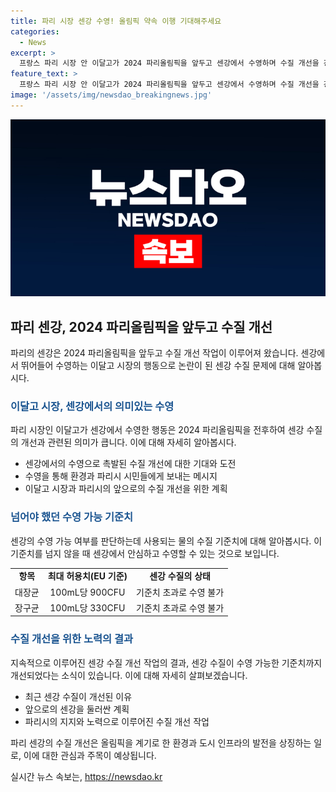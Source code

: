 ```yaml
---
title: 파리 시장 센강 수영! 올림픽 약속 이행 기대해주세요
categories:
  - News
excerpt: >
  프랑스 파리 시장 안 이달고가 2024 파리올림픽을 앞두고 센강에서 수영하며 수질 개선을 강조했습니다. 센강의 수영 가능 여부에 대한 논란과 수질 문제를 겪어온 파리는 내년부터 일반인이 사용할 수 있는 수영장을 센강 4곳에 건설하는 계획을 가지고 있습니다. 이달고 시장은 올림픽이 끝난 후에도 센강에서 수영할 수 있도록 하는 것이 목표라고 밝혔습니다. 세계수영연맹의 수질 기준을 충족하는 것과 하수 처리 시설 등 다양한 프로젝트가 시행된 결과로 센강의 수질이 개선되어 올림픽을 계기로 대대적인 정화 작업이 이루어졌습니다.
feature_text: >
  프랑스 파리 시장 안 이달고가 2024 파리올림픽을 앞두고 센강에서 수영하며 수질 개선을 강조했습니다. 센강의 수영 가능 여부에 대한 논란과 수질 문제를 겪어온 파리는 내년부터 일반인이 사용할 수 있는 수영장을 센강 4곳에 건설하는 계획을 가지고 있습니다. 이달고 시장은 올림픽이 끝난 후에도 센강에서 수영할 수 있도록 하는 것이 목표라고 밝혔습니다. 세계수영연맹의 수질 기준을 충족하는 것과 하수 처리 시설 등 다양한 프로젝트가 시행된 결과로 센강의 수질이 개선되어 올림픽을 계기로 대대적인 정화 작업이 이루어졌습니다.
image: '/assets/img/newsdao_breakingnews.jpg'
---
```


<p><img src="/assets/img/newsdao_breakingnews.jpg" alt="flaretime 속보" /></p>

<h2 data-ke-size="size26">파리 센강, 2024 파리올림픽을 앞두고 수질 개선</h2>

<p data-ke-size="size16">파리의 센강은 2024 파리올림픽을 앞두고 수질 개선 작업이 이루어져 왔습니다. 센강에서 뛰어들어 수영하는 이달고 시장의 행동으로 논란이 된 센강 수질 문제에 대해 알아봅시다.</p>

<h3><b><span style="color: #1a5490;">이달고 시장, 센강에서의 의미있는 수영</span></b></h3>

<p data-ke-size="size16">파리 시장인 이달고가 센강에서 수영한 행동은 2024 파리올림픽을 전후하여 센강 수질의 개선과 관련된 의미가 큽니다. 이에 대해 자세히 알아봅시다.</p>

<ul>
  <li>센강에서의 수영으로 촉발된 수질 개선에 대한 기대와 도전</li>
  <li>수영을 통해 환경과 파리시 시민들에게 보내는 메시지</li>
  <li>이달고 시장과 파리시의 앞으로의 수질 개선을 위한 계획</li>
</ul>

<h3><b><span style="color: #1a5490;">넘어야 했던 수영 가능 기준치</span></b></h3>

<p data-ke-size="size16">센강의 수영 가능 여부를 판단하는데 사용되는 물의 수질 기준치에 대해 알아봅시다. 이 기준치를 넘지 않을 때 센강에서 안심하고 수영할 수 있는 것으로 보입니다.</p>

<table>
  <tr>
    <td style="text-align: center; height: 17px;"><b>항목</b></td>
    <td style="text-align: center; height: 17px;"><b>최대 허용치(EU 기준)</b></td>
    <td style="text-align: center; height: 17px;"><b>센강 수질의 상태</b></td>
  </tr>
  <tr>
    <td style="text-align: center; height: 17px;">대장균</td>
    <td style="text-align: center; height: 17px;">100mL당 900CFU</td>
    <td style="text-align: center; height: 17px;">기준치 초과로 수영 불가</td>
  </tr>
  <tr>
    <td style="text-align: center; height: 17px;">장구균</td>
    <td style="text-align: center; height: 17px;">100mL당 330CFU</td>
    <td style="text-align: center; height: 17px;">기준치 초과로 수영 불가</td>
  </tr>
</table>

<h3><b><span style="color: #1a5490;">수질 개선을 위한 노력의 결과</span></b></h3>

<p data-ke-size="size16">지속적으로 이루어진 센강 수질 개선 작업의 결과, 센강 수질이 수영 가능한 기준치까지 개선되었다는 소식이 있습니다. 이에 대해 자세히 살펴보겠습니다.</p>

<ul>
  <li>최근 센강 수질이 개선된 이유</li>
  <li>앞으로의 센강을 둘러싼 계획</li>
  <li>파리시의 지지와 노력으로 이루어진 수질 개선 작업</li>
</ul>

<p data-ke-size="size16">파리 센강의 수질 개선은 올림픽을 계기로 한 환경과 도시 인프라의 발전을 상징하는 일로, 이에 대한 관심과 주목이 예상됩니다.</p>
실시간 뉴스 속보는, <a href="https://newsdao.kr" rel="dofollow">https://newsdao.kr</a>


